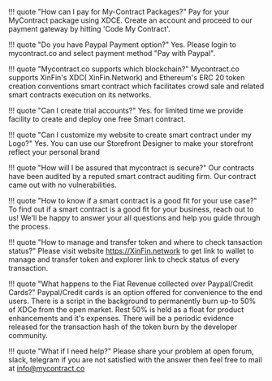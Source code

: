 ﻿!!! quote "How can I pay for My-Contract Packages?"
    Pay for your MyContract package using XDCE. Create an account and proceed to our payment gateway by hitting 'Code My Contract'.

!!! quote "Do you have Paypal Payment option?"
    Yes. Please login to mycontract.co and select payment method "Pay with Paypal".

!!! quote "Mycontract.co supports which blockchain?"
    Mycontract.co supports XinFin's XDC( XinFin.Network) and Ethereum's ERC 20 token creation conventions smart contract which facilitates crowd sale and related smart contracts execution on its networks.
    
!!! quote "Can I create trial accounts?"
     Yes. for limited time we provide facility to create and deploy one free Smart contract.   
     
!!! quote "Can I customize my website to create smart contract under my Logo?"
     Yes. You can use our Storefront Designer to make your storefront reflect your personal brand  

!!! quote "How will I be assured that mycontract is secure?"
    Our contracts have been audited by a reputed smart contract auditing firm. Our contract came out with no vulnerabilities.

!!! quote "How to know if a smart contract is a good fit for your use case?"
    To find out if a smart contract is a good fit for your business, reach out to us! We'll be happy to answer your all questions and help you guide through the process.

!!! quote "How to manage and transfer token and where to check tansaction status?"
    Please visit website https://XinFin.network to get link to wallet to manage and transfer token and explorer link to check status of every transaction.

!!! quote "What happens to the Fiat Revenue collected over Paypal/Credit Cards?"
    Paypal/Credit cards is an option offered for convenience to the end users. There is a script in the background to permanently burn up-to 50% of XDCe from the open market. Rest 50% is held as a float for product enhancements and it's expenses. There will be a periodic evidence released for the transaction hash of the token burn by the developer community.

!!! quote "What if I need help?"
    Please share your problem at open forum, slack, telegram if you are not satisfied with the answer then feel free to mail at info@mycontract.co 
